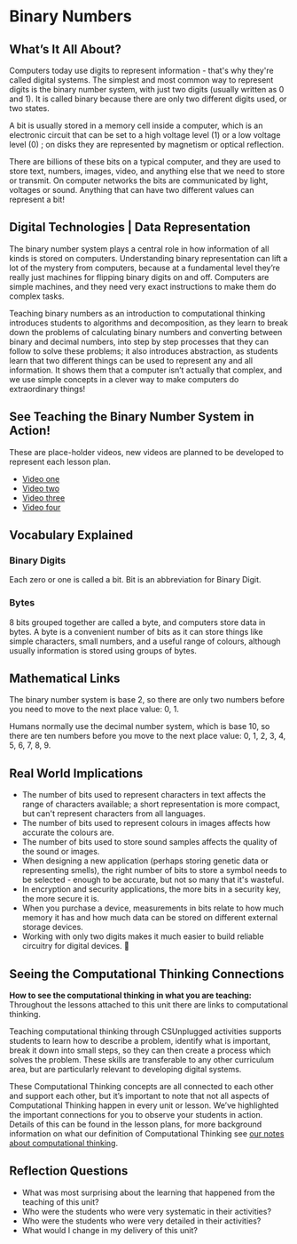 # Binary Numbers

## What’s It All About?

Computers today use digits to represent information - that's why they're called digital systems. The simplest and most common way to represent digits is the binary number system, with just two digits (usually written as 0 and 1). It is called binary because there are only two different digits used, or two states.

A bit is usually stored in a memory cell inside a computer, which is an electronic circuit that can be set to a high voltage level (1) or a low voltage level (0) ; on disks they are represented by magnetism or optical reflection.

There are billions of these bits on a typical computer, and they are used to store text, numbers, images, video, and anything else that we need to store or transmit. On computer networks the bits are communicated by light, voltages or sound. Anything that can have two different values can represent a bit!

## Digital Technologies | Data Representation

The binary number system plays a central role in how information of all kinds is stored on computers. Understanding binary representation can lift a lot of the mystery from computers, because at a fundamental level they’re really just machines for flipping binary digits on and off. Computers are simple machines, and they need very exact instructions to make them do complex tasks.

Teaching binary numbers as an introduction to computational thinking introduces students to algorithms and decomposition, as they learn to break down the problems of calculating binary numbers and converting between binary and decimal numbers, into step by step processes that they can follow to solve these problems; it also introduces abstraction, as students learn that two different things can be used to represent any and all information. It shows them that a computer isn’t actually that complex, and we use simple concepts in a clever way to make computers do extraordinary things!

## See Teaching the Binary Number System in Action!

These are place-holder videos, new videos are planned to be developed to represent each lesson plan.

- [Video one](https://www.youtube.com/watch?v=b6vHZ95XDwU)
- [Video two](https://www.youtube.com/watch?v=Pz7dLWvi2w0)
- [Video three](https://www.youtube.com/watch?v=xc0stfTVE_8)
- [Video four](https://www.youtube.com/watch?v=GUqle9RE3Y8)

## Vocabulary Explained

### Binary Digits

Each zero or one is called a bit. Bit is an abbreviation for Binary Digit.

### Bytes

8 bits grouped together are called a byte, and computers store data in bytes. A byte is a convenient number of bits as it can store things like simple characters, small numbers, and a useful range of colours, although usually information is stored using groups of bytes.

## Mathematical Links

The binary number system is base 2, so there are only two numbers before you need to move to the next place value: 0, 1.

Humans normally use the decimal number system, which is base 10, so there are ten numbers before you move to the next place value: 0, 1, 2, 3, 4, 5, 6, 7, 8, 9.

## Real World Implications

- The number of bits used to represent characters in text affects the range of characters available; a short representation is more compact, but can't represent characters from all languages.
- The number of bits used to represent colours in images affects how accurate the colours are.
- The number of bits used to store sound samples affects the quality of the sound or images.
- When designing a new application (perhaps storing genetic data or representing smells), the right number of bits to store a symbol needs to be selected - enough to be accurate, but not so many that it's wasteful.
- In encryption and security applications, the more bits in a security key, the more secure it is.
- When you purchase a device, measurements in bits relate to how much memory it has and how much data can be stored on different external storage devices.
- Working with only two digits makes it much easier to build reliable circuitry for digital devices.

## Seeing the Computational Thinking Connections

**How to see the computational thinking in what you are teaching:**
Throughout the lessons attached to this unit there are links to computational thinking.

Teaching computational thinking through CSUnplugged activities supports students to learn how to describe a problem, identify what is important, break it down into small steps, so they can then create a process which solves the problem. These skills are transferable to any other curriculum area, but are particularly relevant to developing digital systems.

These Computational Thinking concepts are all connected to each other and support each other, but it’s important to note that not all aspects of Computational Thinking happen in every unit or lesson. We’ve highlighted the important connections for you to observe your students in action. Details of this can be found in the lesson plans, for more background information on what our definition of Computational Thinking see [our notes about computational thinking](https://docs.google.com/document/d/1J_FmbX_KZ39_MlZ6QNRkUuGkJgbf5d9OSCH4shQx33Y/edit?usp=sharing).

## Reflection Questions

- What was most surprising about the learning that happened from the teaching of this unit?
- Who were the students who were very systematic in their activities?
- Who were the students who were very detailed in their activities?
- What would I change in my delivery of this unit?
